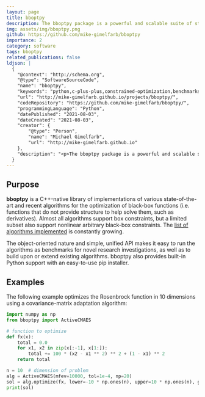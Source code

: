 ```yaml
---
layout: page
title: bboptpy
description: The bboptpy package is a powerful and scalable suite of state-of-the-art black-box and meta-heuristic optimization algorithms (algorithms for optimizing functions without derivatives) written in C++ with a user-friendly Python interface. It offers faithful reproductions of algorithms in the literature, and robust improvements and variations on well-known algorithms, such as Covariance Matrix Adaptation Evolutionary Strategy (CMA-ES), Differential Evolution, and Particle Swarm Optimization (PSO). The package provides transparent implementations with no dependencies for easy installation and extension.
img: assets/img/bboptpy.png
github: https://github.com/mike-gimelfarb/bboptpy
importance: 2
category: software
tags: bboptpy
related_publications: false
ldjson: |
  {
    "@context": "http://schema.org",
    "@type": "SoftwareSourceCode",
    "name": "bboptpy",
    "keywords": "python,c-plus-plus,constrained-optimization,benchmarks,evolutionary-algorithms,optimization-methods,optimization-tools,nonlinear-optimization,optimization-algorithms,optimization-library,unconstrained-optimization,blackbox-optimization,metaheuristic-optimisation",
    "url": "http://mike-gimelfarb.github.io/projects/bboptpy/",
    "codeRepository": "https://github.com/mike-gimelfarb/bboptpy/",
    "programmingLanguage": "Python",
    "datePublished": "2021-08-03",
    "dateCreated": "2021-08-03",
    "creator": {
        "@type": "Person",
        "name": "Michael Gimelfarb",
        "url": "http://mike-gimelfarb.github.io"
    },
    "description": "<p>The bboptpy package is a powerful and scalable suite of state-of-the-art black-box and meta-heuristic optimization algorithms (algorithms for optimizing functions without derivatives) written in C++ with a user-friendly Python interface. It offers faithful reproductions of algorithms in the literature, and robust improvements and variations on well-known algorithms, such as Covariance Matrix Adaptation Evolutionary Strategy (CMA-ES), Differential Evolution, and Particle Swarm Optimization (PSO). The package provides transparent implementations with no dependencies for easy installation and extension.</p>"
  }
---
```


## Purpose

**bboptpy** is a C++-native library of implementations of various state-of-the-art and
recent algorithms for the optimization of black-box functions (i.e. functions that do not
provide structure to help solve them, such as derivatives). Almost all algorithms support
box constraints, but a limited subset also support nonlinear arbitrary black-box constraints.
The [list of algorithms implemented](https://github.com/mike-gimelfarb/bboptpy?tab=readme-ov-file#algorithms-supported/) is constantly growing.

The object-oriented nature and simple, unified API makes it easy to run the algorithms as benchmarks 
for novel research investigations, as well as to build upon or extend existing algorithms. bboptpy
also provides built-in Python support with an easy-to-use pip installer.

## Examples

The following example optimizes the Rosenbrock function in 10 dimensions 
using a covariance-matrix adaptation algorithm:

```python
import numpy as np
from bboptpy import ActiveCMAES

# function to optimize
def fx(x):
    total = 0.0
    for x1, x2 in zip(x[:-1], x[1:]):
        total += 100 * (x2 - x1 ** 2) ** 2 + (1 - x1) ** 2
    return total

n = 10  # dimension of problem
alg = ActiveCMAES(mfev=10000, tol=1e-4, np=20)
sol = alg.optimize(fx, lower=-10 * np.ones(n), upper=10 * np.ones(n), guess=np.random.uniform(-10, 10, size=n))
print(sol)
```
